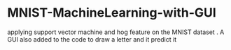 # MNIST-MachineLearning-with-GUI
applying support vector machine and hog feature on the MNIST dataset . A GUI also added to the code to draw a letter and it predict it
